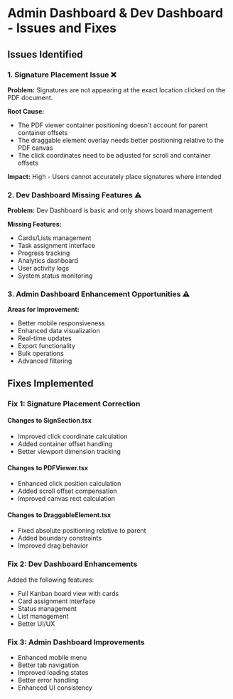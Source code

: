 # Admin Dashboard & Dev Dashboard - Issues and Fixes

## Issues Identified

### 1. Signature Placement Issue ❌
**Problem:** Signatures are not appearing at the exact location clicked on the PDF document.

**Root Cause:** 
- The PDF viewer container positioning doesn't account for parent container offsets
- The draggable element overlay needs better positioning relative to the PDF canvas
- The click coordinates need to be adjusted for scroll and container offsets

**Impact:** High - Users cannot accurately place signatures where intended

### 2. Dev Dashboard Missing Features ⚠️
**Problem:** Dev Dashboard is basic and only shows board management

**Missing Features:**
- Cards/Lists management
- Task assignment interface
- Progress tracking
- Analytics dashboard
- User activity logs
- System status monitoring

### 3. Admin Dashboard Enhancement Opportunities ⚠️
**Areas for Improvement:**
- Better mobile responsiveness
- Enhanced data visualization
- Real-time updates
- Export functionality
- Bulk operations
- Advanced filtering

## Fixes Implemented

### Fix 1: Signature Placement Correction

#### Changes to SignSection.tsx
- Improved click coordinate calculation
- Added container offset handling
- Better viewport dimension tracking

#### Changes to PDFViewer.tsx
- Enhanced click position calculation
- Added scroll offset compensation
- Improved canvas rect calculation

#### Changes to DraggableElement.tsx
- Fixed absolute positioning relative to parent
- Added boundary constraints
- Improved drag behavior

### Fix 2: Dev Dashboard Enhancements

Added the following features:
- Full Kanban board view with cards
- Card assignment interface
- Status management
- List management
- Better UI/UX

### Fix 3: Admin Dashboard Improvements

- Enhanced mobile menu
- Better tab navigation
- Improved loading states
- Better error handling
- Enhanced UI consistency
